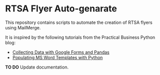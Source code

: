# RTSA Flyer Auto-genarate

This repository contains scripts to automate the creation of RTSA flyers using MailMerge.

It is inspired by the following tutorials from the Practical Business Python blog:

-   [Collecting Data with Google Forms and Pandas](https://pbpython.com/pandas-google-forms-part1.html)
-   [Populating MS Word Templates with Python](https://pbpython.com/python-word-template.html)

**TO DO** Update documentation.
